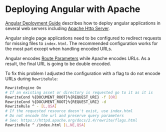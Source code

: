 Deploying Angular with Apache
=============================

[Angular Deployment Guide](https://angular.io/guide/deployment) describes how to deploy angular applications in several web servers including [Apache Http Server](https://httpd.apache.org).

Angular single page applications need to be configured to redirect requests for missing files to `index.html`. The recommended configuration works for the most part except when handling encoded URLs.

Angular encodes [Route Parameters](https://angular.io/guide/router#route-parameters-required-or-optional) while Apache encodes URLs. As a result, the final URL is going to be double encoded.

To fix this problem I adjusted the configuration with a flag to do not encode URLs during `RewriteRule`:

```bash  
RewriteEngine On
# If an existing asset or directory is requested go to it as it is
RewriteCond %{DOCUMENT_ROOT}%{REQUEST_URI} -f [OR]  
RewriteCond %{DOCUMENT_ROOT}%{REQUEST_URI} -d  
RewriteRule ^ - [L,QSA]
# If the requested resource doesn't exist, use index.html
# Do not encode the url and preserve query parameters
# See: https://httpd.apache.org/docs/2.4/rewrite/flags.html
RewriteRule ^ /index.html [L,NE,QSA]
```